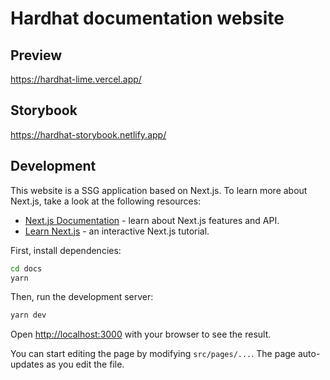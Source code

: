 # Hardhat documentation website

## Preview

https://hardhat-lime.vercel.app/


## Storybook

https://hardhat-storybook.netlify.app/

## Development

This website is a SSG application based on Next.js. To learn more about Next.js, take a look at the following resources:

- [Next.js Documentation](https://nextjs.org/docs) - learn about Next.js features and API.
- [Learn Next.js](https://nextjs.org/learn) - an interactive Next.js tutorial.

First, install dependencies:

```sh
cd docs
yarn
```

Then, run the development server:

```bash
yarn dev
```

Open [http://localhost:3000](http://localhost:3000) with your browser to see the result.

You can start editing the page by modifying `src/pages/...`. The page auto-updates as you edit the file.
